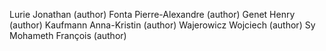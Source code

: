 Lurie Jonathan (author)
Fonta Pierre-Alexandre (author)
Genet Henry (author)
Kaufmann Anna-Kristin (author)
Wajerowicz Wojciech (author)
Sy Mohameth François (author)
